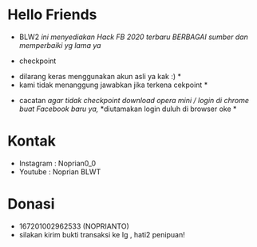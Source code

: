 # Hello Friends 

- BLW2 
 *ini menyediakan Hack FB 2020 terbaru* 
 *BERBAGAI sumber dan memperbaiki yg lama ya* 

- checkpoint 
* dilarang keras menggunakan akun asli ya kak :) *
* kami tidak menanggung jawabkan jika terkena cekpoint *

- cacatan
 *agar tidak checkpoint download opera mini / login di chrome buat Facebook baru ya,* 
 *diutamakan login duluh di browser oke *
 

# Kontak 
- Instagram : Noprian0_0
- Youtube   : Noprian BLWT

# Donasi

- 167201002962533 (NOPRIANTO) 
- silakan kirim bukti transaksi ke Ig , hati2 penipuan!
